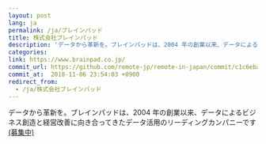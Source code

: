 ```yaml
---
layout: post
lang: ja
permalink: /ja/ブレインパッド
title: 株式会社ブレインパッド
description: 'データから革新を。ブレインパッドは、2004 年の創業以来、データによるビジネス創造と経営改善に向き合ってきたデータ活用のリーディングカンパニーです (募集中)'
categories: 
link: https://www.brainpad.co.jp/
commit_url: https://github.com/remote-jp/remote-in-japan/commit/c1c6eba6c2a778d58df6d4878329b0d5f88e7281
commit_at:  2018-11-06 23:54:03 +0900
redirect_from:
  - /ja/株式会社ブレインパッド
---
```


<p>データから革新を。ブレインパッドは、2004 年の創業以来、データによるビジネス創造と経営改善に向き合ってきたデータ活用のリーディングカンパニーです <a href="https://www.brainpad.co.jp/recruit/">(募集中)</a></p>
